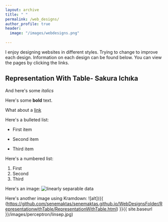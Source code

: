 ```yaml
---
layout: archive
title: " "
permalink: /web_designs/
author_profile: true
header:
  image: "/images/webdesigns.png"
  
---
```


I enjoy designing websites in different styles. Trying to change to improve each design. 
Information on each design can be found below. You can view the pages by clicking the links.

## Representation With Table- Sakura Ichıka




And here's some *italics*

Here's some **bold** text.

What about a [link](https://github.com/senemaktas/senemaktas.github.io/WebDesignsFolder/RepresentationwithTable/RepresentationWithTable.html)

Here's a bulleted list:
* First item
+ Second item
- Third item

Here's a numbered list:
1. First
2. Second
3. Third


Here's an image:
<img src="{{ site.url }}{{ site.baseurl }}/images/perceptron/linsep.jpg" alt="linearly separable data">

Here's another image using Kramdown:
![alt]({{ (https://github.com/senemaktas/senemaktas.github.io/WebDesignsFolder/RepresentationwithTable/RepresentationWithTable.html) }}{{ site.baseurl }}/images/perceptron/linsep.jpg)
